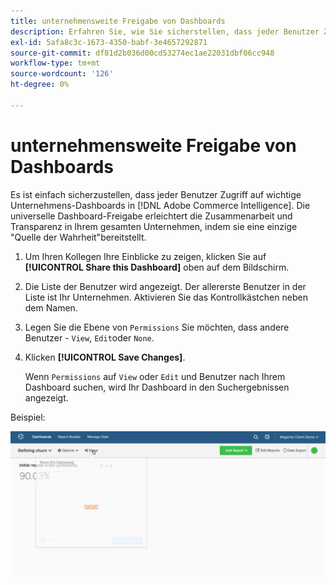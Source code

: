 ```yaml
---
title: unternehmensweite Freigabe von Dashboards
description: Erfahren Sie, wie Sie sicherstellen, dass jeder Benutzer Zugriff auf wichtige Unternehmens-Dashboards in [!DNL Commerce Intelligence].
exl-id: 5afa8c3c-1673-4350-babf-3e4657292871
source-git-commit: df81d2b036d00cd53274ec1ae22031dbf06cc948
workflow-type: tm+mt
source-wordcount: '126'
ht-degree: 0%

---
```


# unternehmensweite Freigabe von Dashboards

Es ist einfach sicherzustellen, dass jeder Benutzer Zugriff auf wichtige Unternehmens-Dashboards in [!DNL Adobe Commerce Intelligence]. Die universelle Dashboard-Freigabe erleichtert die Zusammenarbeit und Transparenz in Ihrem gesamten Unternehmen, indem sie eine einzige &quot;Quelle der Wahrheit&quot;bereitstellt.

1. Um Ihren Kollegen Ihre Einblicke zu zeigen, klicken Sie auf **[!UICONTROL Share this Dashboard]** oben auf dem Bildschirm.

1. Die Liste der Benutzer wird angezeigt. Der allererste Benutzer in der Liste ist Ihr Unternehmen. Aktivieren Sie das Kontrollkästchen neben dem Namen.

1. Legen Sie die Ebene von `Permissions` Sie möchten, dass andere Benutzer - `View`, `Edit`oder `None`.

1. Klicken **[!UICONTROL Save Changes]**.

   Wenn `Permissions` auf `View` oder `Edit` und Benutzer nach Ihrem Dashboard suchen, wird Ihr Dashboard in den Suchergebnissen angezeigt.

Beispiel:

![Freigabe-Dashboard](../../assets/share.gif)<!--{: width="675" height="311"}-->
